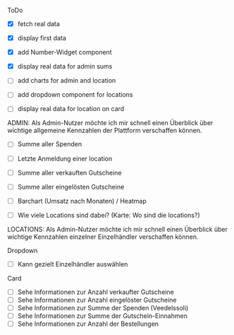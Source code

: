 ToDo

- [x] fetch real data
- [x] display first data
- [x] add Number-Widget component

- [x] display real data for admin sums
- [ ] add charts for admin and location
- [ ] add dropdown component for locations
- [ ] display real data for location on card

ADMIN:
Als Admin-Nutzer möchte ich mir schnell einen Überblick über wichtige
allgemeine Kennzahlen der Plattform verschaffen können.

- [ ] Summe aller Spenden
- [ ] Letzte Anmeldung einer location
- [ ] Summe aller verkauften Gutscheine
- [ ] Summe aller eingelösten Gutscheine

- [ ] Barchart (Umsatz nach Monaten) / Heatmap
- [ ] Wie viele Locations sind dabei? (Karte: Wo sind die locations?)

LOCATIONS:
Als Admin-Nutzer möchte ich mir schnell einen Überblick über wichtige
Kennzahlen einzelner Einzelhändler verschaffen können.

Dropdown

- [ ] Kann gezielt Einzelhändler auswählen

Card

- [ ] Sehe Informationen zur Anzahl verkaufter Gutscheine
- [ ] Sehe Informationen zur Anzahl eingelöster Gutscheine
- [ ] Sehe Informationen zur Summe der Spenden (Veedelssoli)
- [ ] Sehe Informationen zur Summe der Gutschein-Einnahmen
- [ ] Sehe Informationen zur Anzahl der Bestellungen
